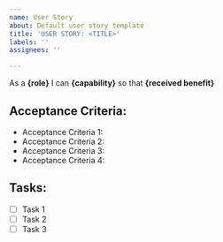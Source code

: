 ```yaml
---
name: User Story
about: Default user story template
title: 'USER STORY: <TITLE>'
labels: ''
assignees: ''

---
```


As a **{role}** I can **{capability}** so that **{received benefit}**

## Acceptance Criteria:

- Acceptance Criteria 1:
- Acceptance Criteria 2:
- Acceptance Criteria 3:
- Acceptance Criteria 4:

## Tasks:

- [ ] Task 1
- [ ] Task 2
- [ ] Task 3
